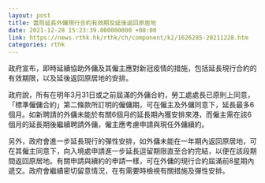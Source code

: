 ```yaml
---
layout: post
title: 當局延長外傭現行合約有效期及延後返回原居地
date: 2021-12-28 15:23:39.000000000 +08:00
link: https://news.rthk.hk/rthk/ch/component/k2/1626285-20211228.htm
categories: rthk
---
```


政府宣布，即時延續協助外傭及其僱主應對新冠疫情的措施，包括延長現行合約的有效期限，以及延後返回原居地的安排。

政府說，所有在明年3月31日或之前屆滿的外傭合約，勞工處處長已原則上同意，「標準僱傭合約」第二條款所訂明的僱傭期，可在僱主及外傭同意下，延長最多6個月。如新聘請的外傭未能於有關6個月的延長期內獲安排來港，而僱主需在該6個月的延長期後繼續聘請外傭，僱主應考慮申請與現任外傭續約。

另外，政府會進一步延長現行的彈性安排，如外傭未能在一年期內返回原居地，可在其僱主同意下，向入境處申請進一步延長逗留期限直至合約完結，以便在該段期間返回原居地。有關申請與續約的申請一樣，可在外傭的現行合約屆滿前8星期內遞交。政府會繼續密切留意情況，在有需要時檢視有關措施及彈性安排。
